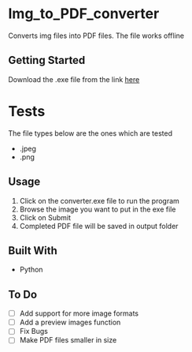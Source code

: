 # Img_to_PDF_converter
Converts img files into PDF files. The file works offline

## Getting Started
Download the .exe file from the link
[here](https://www.dropbox.com/s/62jed36hip6jc1f/Converter.zip?dl=0)


# Tests
The file types below are the ones which are tested
- .jpeg
- .png

## Usage
1. Click on the converter.exe file to run the program
2. Browse the image you want to put in the exe file
3. Click on Submit
4. Completed PDF file will be saved in output folder

## Built With
- Python

## To Do
- [ ] Add support for more image formats
- [ ] Add a preview images function
- [ ] Fix Bugs
- [ ] Make PDF files smaller in size
